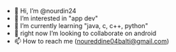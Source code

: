 - 👋 Hi, I’m @nourdin24
- 👀 I’m interested in "app dev"
- 🌱 I’m currently learning "java, c, c++, python" 
- 💞️ right now I’m looking to collaborate on android
- 📫 How to reach me (noureddine04balti@gmail.com)

<!---
nourdin24/nourdin24 is a ✨ special ✨ repository because its `README.md` (this file) appears on your GitHub profile.
You can click the Preview link to take a look at your changes.
--->
